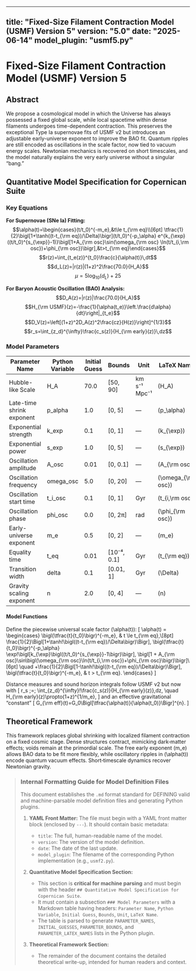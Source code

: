 <!-- DEV NOTE (v1.4.1): Added missing Key Equations section and general
formatting corrections so the file can be parsed by the suite. -->
---
title: "Fixed-Size Filament Contraction Model (USMF) Version 5"
version: "5.0"
date: "2025-06-14"
model_plugin: "usmf5.py"
---
<!-- DEV NOTE (v1.4.1): Added a Key Equations section and corrected formatting so the model parses correctly. -->


# Fixed-Size Filament Contraction Model (USMF) Version 5

## Abstract
We propose a cosmological model in which the Universe has always possessed a fixed global scale, while local spacetime within dense filaments undergoes time-dependent contraction. This preserves the exceptional Type Ia supernovae fits of USMF v2 but introduces an adjustable early-universe exponent to improve the BAO fit. Quantum ripples are still encoded as oscillations in the scale factor, now tied to vacuum energy scales. Newtonian mechanics is recovered on short timescales, and the model naturally explains the very early universe without a singular “bang.”

## Quantitative Model Specification for Copernican Suite

### Key Equations

**For Supernovae (SNe Ia) Fitting:**
$$\alpha(t)=\begin{cases}(t/t_0)^{-m_e},&t\le t_{\rm eq}\\[6pt]
\tfrac{1}{2}\bigl[1+\tanh((t-t_{\rm eq})/\Delta)\bigr](t/t_0)^{-p_\alpha}
e^{k_{\exp}((t/t_0)^{s_{\exp}}-1)}\bigl[1+A_{\rm osc}\sin(\omega_{\rm osc}
\ln(t/t_{i,\rm osc})+\phi_{\rm osc})\bigr],&t>t_{\rm eq}\end{cases}$$
$$r(z)=\int_{t_e(z)}^{t_0}\frac{c}{\alpha(t)}\,dt$$
$$d_L(z)=|r(z)|(1+z)^2\frac{70.0}{H_A}$$
$$\mu=5\log_{10}(d_L)+25$$

**For Baryon Acoustic Oscillation (BAO) Analysis:**
$$D_A(z)=|r(z)|\frac{70.0}{H_A}$$
$$H_{\rm USMF}(z)=-\frac{1}{\alpha(t_e)}\left.\frac{d\alpha}{dt}\right|_{t_e}$$
$$D_V(z)=\left[(1+z)^2D_A(z)^2\frac{cz}{H(z)}\right]^{1/3}$$
$$r_s=\int_{z_d}^{\infty}\frac{c_s(z)}{H_{\rm early}(z)}\,dz$$

### Model Parameters

| Parameter Name                | Python Variable | Initial Guess | Bounds         | Unit       | LaTeX Name                          |
|-------------------------------|-----------------|---------------|----------------|------------|-------------------------------------|
| Hubble-like Scale             | H_A             | 70.0          | [50, 90]       | km s⁻¹ Mpc⁻¹ | \(H_A\)                             |
| Late-time shrink exponent     | p_alpha         | 1.0           | [0, 5]         | —          | \(p_\alpha\)                        |
| Exponential strength          | k_exp           | 0.1           | [0, 1]         | —          | \(k_{\exp}\)                        |
| Exponential power             | s_exp           | 1.0           | [0, 5]         | —          | \(s_{\exp}\)                        |
| Oscillation amplitude         | A_osc           | 0.01          | [0, 0.1]       | —          | \(A_{\rm osc}\)                     |
| Oscillation frequency         | omega_osc       | 5.0           | [0, 20]        | —          | \(\omega_{\rm osc}\)                |
| Oscillation start time        | t_i_osc         | 0.1           | [0, 1]         | Gyr        | \(t_{i,\rm osc}\)                   |
| Oscillation phase             | phi_osc         | 0.0           | [0, 2π]        | rad        | \(\phi_{\rm osc}\)                  |
| Early-universe exponent       | m_e             | 0.5           | [0, 2]         | —          | \(m_e\)                             |
| Equality time                 | t_eq            | 0.01          | [10⁻⁴, 0.1]    | Gyr        | \(t_{\rm eq}\)                      |
| Transition width              | delta           | 0.1           | [0.01, 1]      | Gyr        | \(\Delta\)                          |
| Gravity scaling exponent      | n               | 2.0           | [0, 4]         | —          | \(n\)                               |

#### Model Functions

Define the piecewise universal scale factor \(\alpha(t)\):
\[
\alpha(t) =
\begin{cases}
\bigl(\tfrac{t}{t_0}\bigr)^{-m_e}, & t \le t_{\rm eq},\\[8pt]
\frac{1}{2}\Bigl[1+\tanh\!\bigl((t-t_{\rm eq})/\Delta\bigr)\Bigr]\,
\bigl(\tfrac{t}{t_0}\bigr)^{-p_\alpha}
\exp\!\bigl[k_{\exp}\bigl((t/t_0)^{s_{\exp}}-1\bigr)\bigr]\,
\bigl[1 + A_{\rm osc}\sin\bigl(\omega_{\rm osc}\ln(t/t_{i,\rm osc})+\phi_{\rm osc}\bigr)\bigr]\\[6pt]
\quad
+\frac{1}{2}\Bigl[1-\tanh\!\bigl((t-t_{\rm eq})/\Delta\bigr)\Bigr]\,
\bigl(\tfrac{t}{t_0}\bigr)^{-m_e}, & t > t_{\rm eq}.
\end{cases}
\]

Distance measures and sound horizon integrals follow USMF v2 but now with
\[
r_s \;=\; \int_{z_d}^{\infty}\!\frac{c_s(z)}{H_{\rm early}(z)}\,dz,
\quad
H_{\rm early}(z)\propto(1+z)^{1/m_e},
\]
and an effective gravitational “constant”
\[
G_{\rm eff}(t)=G_0\Bigl[\tfrac{\alpha(t)}{\alpha(t_0)}\Bigr]^{n}.
\]

## Theoretical Framework
This framework replaces global shrinking with localized filament contraction on a fixed cosmic stage. Dense structures contract, mimicking dark‐matter effects; voids remain at the primordial scale. The free early exponent \(m_e\) allows BAO data to be fit more flexibly, while oscillatory ripples in \(\alpha(t)\) encode quantum vacuum effects. Short‐timescale dynamics recover Newtonian gravity.

> ### **Internal Formatting Guide for Model Definition Files**
>
> This document establishes the `.md` format standard for DEFINING valid and machine-parsable model definition files and generating Python plugins.
>
> 1.  **YAML Front Matter:** The file must begin with a YAML front matter block (enclosed by `---`). It should contain basic metadata:
>     -   `title`: The full, human-readable name of the model.
>     -   `version`: The version of the model definition.
>     -   `date`: The date of the last update.
>     -   `model_plugin`: The filename of the corresponding Python implementation (e.g., `usmf2.py`).
>
> 2.  **Quantitative Model Specification Section:**
>     -   This section is **critical for machine parsing** and must begin with the header `## Quantitative Model Specification for Copernican Suite`.
>     -   It must contain a subsection `### Model Parameters` with a Markdown table having headers: `Parameter Name`, `Python Variable`, `Initial Guess`, `Bounds`, `Unit`, `LaTeX Name`.
>     -   The table is parsed to generate `PARAMETER_NAMES`, `INITIAL_GUESSES`, `PARAMETER_BOUNDS`, and `PARAMETER_LATEX_NAMES` lists in the Python plugin.
>
> 3.  **Theoretical Framework Section:**
>     -   The remainder of the document contains the detailed theoretical write-up, intended for human readers and context.
